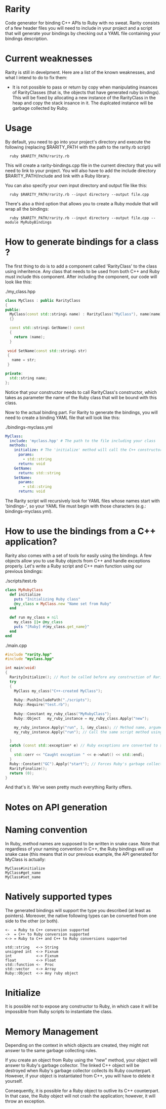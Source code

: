 Rarity
======

Code generator for binding C++ APIs to Ruby with no sweat.
Rarity consists of a few header files you will need to include in your project and a script that will generate
your bindings by checking out a YAML file containing your bindings description.

Current weaknesses
===
Rarity is still in develpment. Here are a list of the known weaknesses, and what I intend to do to fix them:
- It is not possible to pass or return by copy when manipulating insances of RarityClasses (that is, the objects that have generated ruby bindings).
This will be fixed by allocating a new instance of the RarityClass in the heap and copy the stack insance in it. The duplcated instance will be garbage collected by Ruby.

Usage
===
By default, you need to go into your project's directory and execute the following (replacing $RARITY_PATH with the path to the rarity.rb script)

      ruby $RARITY_PATH/rarity.rb
      
This will create a rarity-bindings.cpp file in the current directory that you will need to link to your project.
You will also have to add the include directory $RARITY_PATH/include and link with a Ruby library.

You can also specify your own input directory and output file like this:

      ruby $RARITY_PATH/rarity.rb --input directory --output file.cpp

There's also a third option that allows you to create a Ruby module that will wrap all the bindings:

      ruby $RARITY_PATH/rarity.rb --input directory --output file.cpp --module MyRubyBindings

How to generate bindings for a class ?
===
The first thing to do is to add a component called 'RarityClass' to the class using inheritence. Any class that needs to be used from both
C++ and Ruby must include this component. After including the component, our code will look like this:
    
./my_class.hpp
    
```C++
class MyClass : public RarityClass
{
public:
  MyClass(const std::string& name) : RarityClass("MyClass"), name(name)
  {}

  const std::string& GetName() const
  {
    return (name);
  }
  
 void SetName(const std::string& str)
 {
   name = str;
 }

private:
  std::string name;
};    
```
     
Notice that your constructor needs to call RarityClass's constructor, which takes as parameter the name of the Ruby class
that will be bound with this class.

Now to the actual binding part.
For Rarity to generate the bindings, you will need to create a binding YAML file that will look like this:

./bindings-myclass.yml

```YAML
MyClass:
  include: 'myclass.hpp' # The path to the file including your class
  methods:
    initialize: # The 'initialize' method will call the C++ constructor.
      params:
        - std::string
      return: void
    GetName:
      return: std::string
    SetName:
      params:
        - std::string
      return: void
```


The Rarity script will recursively look for YAML files whose names start with 'bindings-', so your YAML file must begin
with those characters (e.g.: bindings-myclass.yml).

How to use the bindings from a C++ application?
===
Rarity also comes with a set of tools for easily using the bindings. A few objects allow you to use Ruby objects from C++ and
handle exceptions properly.
Let's write a Ruby script and C++ main function using our previous bindings:

./scripts/test.rb

```Ruby
class MyRubyClass
  def initialize
    puts "Initializing Ruby class"
    @my_class = MyClass.new "Name set from Ruby"
  end
  
  def run my_class = nil
    my_class ||= @my_class
    puts "[Ruby] #{my_class.get_name}"
  end
end
```

./main.cpp

```C++
#include "rarity.hpp"
#include "myclass.hpp"

int main(void)
{
  RarityInitialize(); // Must be called before any construction of RarityClass instances
  try
  {
    MyClass my_class("C++-created MyClass");
  
    Ruby::PushIncludePath("./scripts");
    Ruby::Require("test.rb");
    
    Ruby::Constant my_ruby_class("MyRubyClass");
    Ruby::Object   my_ruby_instance = my_ruby_class.Apply("new");

    my_ruby_instance.Apply("run", 1, &my_class); // Method name, argument count, argument list of pointers to Rarity objects
    my_ruby_instance.Apply("run"); // Call the same script method using the default parameter value

  }
  catch (const std::exception* e) // Ruby exceptions are converted to std::exception-compatible objects
  {
    std::cerr << "Caught exception " << e->what() << std::endl;
  }
  Ruby::Constant("GC").Apply("start"); // Forces Ruby's garbage collector to start
  RarityFinalize();
  return (0);
}
```
    
And that's it. We've seen pretty much everything Rarity offers.


Notes on API generation
======
Naming convention
============
In Ruby, method names are supposed to be written in snake case. Note that regardless of your naming convention in C++,
the Ruby bindings will use snake case (this means that in our previous example, the API generated for MyClass is actually:

    MyClass#initialize
    MyClass#get_name
    MyClass#set_name

Natively supported types
============
The generated bindings will support the type you described (at least as pointers). Moreover, the native following
types can be converted from one side to the other (or both).

    <-  = Ruby to C++ conversion supported
    ->  = C++ to Ruby conversion supported
    <-> = Ruby to C++ and C++ to Ruby conversions supported
    
    std::string   <-> String
    unsigned int  <-> Fixnum
    int           <-> Fixnum
    float         <-> Float
    std::function <-  Proc
    std::vector   <-> Array
    Ruby::Object  <-> Any ruby object

Initialize
============
It is possible not to expose any constructor to Ruby, in which case it will be impossible from Ruby scripts to
instantiate the class.

Memory Management
============
Depending on the context in which objects are created, they might not answer to the same garbage collecting rules.

If you create an object from Ruby using the "new" method, your object will answer to Ruby's garbage collector. The linked C++
object will be destroyed when Ruby's garbage collector collects its Ruby counterpart. However, if your object is instantiated
from C++, you will have to delete it yourself.

Consequently, it is possible for a Ruby object to outlive its C++ counterpart. In that case, the Ruby object will not crash the
application; however, it will throw an exception.
